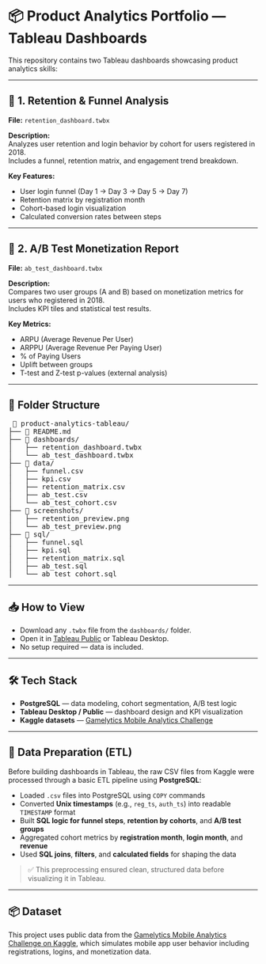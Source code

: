 # 📦 Product Analytics Portfolio — Tableau Dashboards

This repository contains two Tableau dashboards showcasing product analytics skills:

---

## 🔹 1. Retention & Funnel Analysis

**File:** `retention_dashboard.twbx`

**Description:**  
Analyzes user retention and login behavior by cohort for users registered in 2018.  
Includes a funnel, retention matrix, and engagement trend breakdown.

**Key Features:**
- User login funnel (Day 1 → Day 3 → Day 5 → Day 7)
- Retention matrix by registration month
- Cohort-based login visualization
- Calculated conversion rates between steps

---

## 🔹 2. A/B Test Monetization Report

**File:** `ab_test_dashboard.twbx`

**Description:**  
Compares two user groups (A and B) based on monetization metrics for users who registered in 2018.  
Includes KPI tiles and statistical test results.

**Key Metrics:**
- ARPU (Average Revenue Per User)
- ARPPU (Average Revenue Per Paying User)
- % of Paying Users
- Uplift between groups
- T-test and Z-test p-values (external analysis)

---

## 📁 Folder Structure

<pre> 📁 product-analytics-tableau/
├── 📄 README.md                      
├── 📁 dashboards/                    
│   ├── retention_dashboard.twbx
│   └── ab_test_dashboard.twbx   
├── 📁 data/       
│   ├── funnel.csv
│   ├── kpi.csv
│   ├── retention_matrix.csv
│   ├── ab_test.csv
│   └── ab_test_cohort.csv
├── 📁 screenshots/                  
│   ├── retention_preview.png
│   └── ab_test_preview.png
├── 📁 sql/ 
│   ├── funnel.sql
│   ├── kpi.sql
│   ├── retention_matrix.sql
│   ├── ab_test.sql
│   └── ab_test_cohort.sql </pre>
 
---

## 📥 How to View

- Download any `.twbx` file from the `dashboards/` folder.
- Open it in [Tableau Public](https://public.tableau.com/en-us/s/download) or Tableau Desktop.
- No setup required — data is included.

---

## 🛠 Tech Stack

- **PostgreSQL** — data modeling, cohort segmentation, A/B test logic
- **Tableau Desktop / Public** — dashboard design and KPI visualization
- **Kaggle datasets** — [Gamelytics Mobile Analytics Challenge](https://www.kaggle.com/datasets/debs2x/gamelytics-mobile-analytics-challenge/data)

---

## 🔄 Data Preparation (ETL)

Before building dashboards in Tableau, the raw CSV files from Kaggle were processed through a basic ETL pipeline using **PostgreSQL**:

- Loaded `.csv` files into PostgreSQL using `COPY` commands
- Converted **Unix timestamps** (e.g., `reg_ts`, `auth_ts`) into readable `TIMESTAMP` format
- Built **SQL logic for funnel steps**, **retention by cohorts**, and **A/B test groups**
- Aggregated cohort metrics by **registration month**, **login month**, and **revenue**
- Used **SQL joins**, **filters**, and **calculated fields** for shaping the data

> ✅ This preprocessing ensured clean, structured data before visualizing it in Tableau.

---

## 📦 Dataset

This project uses public data from the [Gamelytics Mobile Analytics Challenge on Kaggle](https://www.kaggle.com/datasets/debs2x/gamelytics-mobile-analytics-challenge/data), which simulates mobile app user behavior including registrations, logins, and monetization data.

